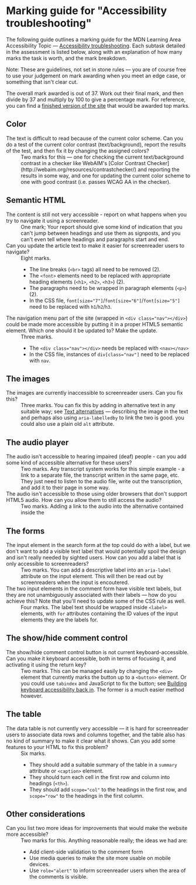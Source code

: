 # Marking guide for "Accessibility troubleshooting"
The following guide outlines a marking guide for the MDN Learning Area Accessibility Topic — [Accessibility troubleshooting](https://developer.mozilla.org/en-US/docs/Learn/Accessibility/Accessibility_troubleshooting). Each subtask detailed in the assessment is listed below, along with an explanation of how many marks the task is worth, and the mark breakdown.

Note: These are guidelines, not set in stone rules — you are of course free to use your judgement on mark awarding when you meet an edge case, or something that isn't clear cut.

The overall mark awarded is out of 37. Work out their final mark, and then divide by 37 and multiply by 100 to give a percentage mark. For reference, you can find a [finished version of the site](index.html) that would be awarded top marks.

## Color

<dl>
<dt>The text is difficult to read because of the current color scheme. Can you do a test of the current color contrast (text/background), report the results of the test, and then fix it by changing the assigned colors?</dt>
<dd>Two marks for this — one for checking the current text/background contrast in a checker like WebAIM's [Color Contrast Checker](http://webaim.org/resources/contrastchecker/) and reporting the results in some way, and one for updating the current color scheme to one with good contrast (i.e. passes WCAG AA in the checker).</dd>
</dl>

## Semantic HTML

<dl>
  <dt>The content is still not very accessible - report on what happens when you try to navigate it using a screenreader.</dt>
  <dd>One mark; Your report should give some kind of indication that you can't jump between headings and use them as signposts, and you can't even tell where headings and paragraphs start and end.</dd>
  <dt>Can you update the article text to make it easier for screenreader users to navigate?</dt>
  <dd>Eight marks.
  <ul>
    <li>The line breaks (<code>&lt;br&gt;</code> tags) all need to be removed (2).</li>
    <li>The <code>&lt;font&gt;</code> elements need to be replaced with appropriate heading elements (<code>&lt;h1&gt;</code>, <code>&lt;h2&gt;</code>, <code>&lt;h3&gt;</code>) (2).</li>
    <li>The paragraphs need to be wrapped in paragraph elements (<code>&lt;p&gt;</code>)(2).</li>
    <li>In the CSS file, <code>font[size="7"]</code>/<code>font[size="6"]</code>/<code>font[size="5"]</code> need to be replaced with <code>h1</code>/<code>h2</code>/<code>h3</code>.</li>
  </ul>
  </dd>
  <dt>The navigation menu part of the site (wrapped in <code>&lt;div class="nav"&gt;&lt;/div&gt;</code>) could be made more accessible by putting it in a proper HTML5 semantic element. Which one should it be updated to? Make the update.</dt>
  <dd>Three marks.
  <ul>
    <li>The <code>&lt;div class="nav"&gt;&lt;/div&gt;</code> needs be replaced with <code>&lt;nav&gt;&lt;/nav&gt;</code></li>
    <li>In the CSS file, instances of <code>div[class="nav"]</code> need to be replaced with <code>nav</code>.</li>
  </ul>
  </dd>
</dl>

## The images

<dl>
  <dt>The images are currently inaccessible to screenreader users. Can you fix this?</dt>
  <dd>Three marks. You can fix this by adding in alternative text in any suitable way; see <a href="https://developer.mozilla.org/en-US/docs/Learn/Accessibility/HTML#Text_alternatives">Text alternatives</a> — describing the image in the text and perhaps also using <code>aria-labelledby</code> to link the two is good. you could also use a plain old <code>alt</code> attribute.</dd>
</dl>

## The audio player

<dl>
  <dt>The audio isn't accessible to hearing impaired (deaf) people - can you add some kind of accessible alternative for these users?</dt>
  <dd>Two marks. Any transcript system works for this simple example - a link to a separate file, the transcript written in the same page, etc. They just need to listen to the audio file, write out the transcription, and add it to their page in some way.</dd>
  <dt>The audio isn't accessible to those using older browsers that don't support HTML5 audio. How can you allow them to still access the audio?</dt>
  <dd>Two marks. Adding a link to the audio into the alternative contained inside the <audio> tags is fine, or you could go further and provide some kind of Flash audio player as the alternative content.</dd>
</dl>

## The forms

<dl>
  <dt>The input element in the search form at the top could do with a label, but we don't want to add a visible text label that would potentially spoil the design and isn't really needed by sighted users. How can you add a label that is only accessible to screenreaders?</dt>
  <dd>Two marks. You can add a descriptive label into an <code>aria-label</code> attribute on the input element. This will then be read out by screenreaders when the input is encoutered.</dd>
  <dt>The two input elements in the comment form have visible text labels, but they are not unambiguously associated with their labels — how do you achieve this? Note that you'll need to update some of the CSS rule as well.</dt>
  <dd>Four marks. The label text should be wrapped inside <code>&lt;label&gt;</code> elements, with <code>for</code> attributes containing the ID values of the input elements they are the labels for.</dd>
</dl>

## The show/hide comment control

<dl>
  <dt>The show/hide comment control button is not current keyboard-accessible. Can you make it keyboard accessible, both in terms of focusing it, and activating it using the return key?</dt>
  <dd>Two marks. This can be managed easily by changing the <code>&lt;div&gt;</code> element that currently marks the button up to a <code>&lt;button&gt;</code> element. Or you could use <code>tabindex</code> and JavaScript to fix the button; see <a href="https://developer.mozilla.org/en-US/docs/Learn/Accessibility/HTML#Building_keyboard_accessibility_back_in">Building keyboard accessibility back in</a>. The former is a much easier method however. </dd>
</dl>

## The table

<dl>
  <dt>The data table is not currently very accessible — it is hard for screenreader users to associate data rows and columns together, and the table also has no kind of summary to make it clear what it shows. Can you add some features to your HTML to fix this problem?</dt>
  <dd>Six marks.
  <ul>
    <li>They should add a suitable summary of the table in a <code>summary</code> attribute or <code>&lt;caption&gt;</code> element.
    <li>They should turn each cell in the first row and column into headings (<code>&lt;th&gt;</code>).</li>
    <li>They should add <code>scope="col"</code> to the headings in the first row, and <code>scope="row"</code> to the headings in the first column.</li>
  </ul>
  </dd>
</dl>

## Other considerations

<dl>
  <dt>Can you list two more ideas for improvements that would make the website more accessible?</dt>
  <dd>Two marks for this. Anything reasonable really; the ideas we had are:
    <ul>
      <li>Add client-side validation to the comment form</li>
      <li>Use media queries to make the site more usable on mobile devices.</li>
      <li>Use <code>role="alert"</code> to inform screenreader users when the area of the comments is visible.</li>
    </ul>
  </dd>
</dl>
